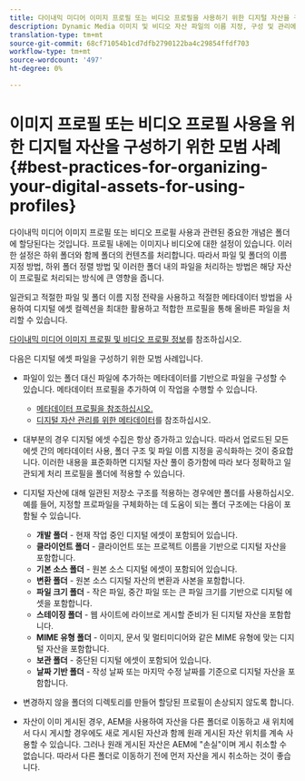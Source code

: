 ```yaml
---
title: 다이내믹 미디어 이미지 프로필 또는 비디오 프로필을 사용하기 위한 디지털 자산을 구성하기 위한 모범 사례
description: Dynamic Media 이미지 및 비디오 자산 파일의 이름 지정, 구성 및 관리에 대한 팁 및 모범 사례
translation-type: tm+mt
source-git-commit: 68cf71054b1cd7dfb2790122ba4c29854ffdf703
workflow-type: tm+mt
source-wordcount: '497'
ht-degree: 0%

---
```



# 이미지 프로필 또는 비디오 프로필 사용을 위한 디지털 자산을 구성하기 위한 모범 사례{#best-practices-for-organizing-your-digital-assets-for-using-profiles}

다이내믹 미디어 이미지 프로필 또는 비디오 프로필 사용과 관련된 중요한 개념은 폴더에 할당된다는 것입니다. 프로필 내에는 이미지나 비디오에 대한 설정이 있습니다. 이러한 설정은 하위 폴더와 함께 폴더의 컨텐츠를 처리합니다. 따라서 파일 및 폴더의 이름 지정 방법, 하위 폴더 정렬 방법 및 이러한 폴더 내의 파일을 처리하는 방법은 해당 자산이 프로필로 처리되는 방식에 큰 영향을 줍니다.

일관되고 적절한 파일 및 폴더 이름 지정 전략을 사용하고 적절한 메타데이터 방법을 사용하여 디지털 에셋 컬렉션을 최대한 활용하고 적합한 프로필을 통해 올바른 파일을 처리할 수 있습니다.

[다이내믹 미디어 이미지 프로필 및 비디오 프로필 정보](about-image-video-profiles.md)를 참조하십시오.

다음은 디지털 에셋 파일을 구성하기 위한 모범 사례입니다.

* 파일이 있는 폴더 대신 파일에 추가하는 메타데이터를 기반으로 파일을 구성할 수 있습니다. 메타데이터 프로필을 추가하여 이 작업을 수행할 수 있습니다.

   * [메타데이터 프로필을 참조하십시오.](/help/assets/metadata-profiles.md)
   * [디지털 자산 관리를 위한 메타데이터](/help/assets/manage-metadata.md)를 참조하십시오.

* 대부분의 경우 디지털 에셋 수집은 항상 증가하고 있습니다. 따라서 업로드된 모든 에셋 간의 메타데이터 사용, 폴더 구조 및 파일 이름 지정을 공식화하는 것이 중요합니다. 이러한 내용을 표준화하면 디지털 자산 풀이 증가함에 따라 보다 정확하고 일관되게 처리 프로필을 폴더에 적용할 수 있습니다.
* 디지털 자산에 대해 일관된 저장소 구조를 적용하는 경우에만 폴더를 사용하십시오. 예를 들어, 지정할 프로파일을 구체화하는 데 도움이 되는 폴더 구조에는 다음이 포함될 수 있습니다.

   * **개발 폴더**  - 현재 작업 중인 디지털 에셋이 포함되어 있습니다.
   * **클라이언트 폴더**  - 클라이언트 또는 프로젝트 이름을 기반으로 디지털 자산을 포함합니다.
   * **기본 소스 폴더**  - 원본 소스 디지털 에셋이 포함되어 있습니다.
   * **변환 폴더**  - 원본 소스 디지털 자산의 변환과 사본을 포함합니다.
   * **파일 크기 폴더**  - 작은 파일, 중간 파일 또는 큰 파일 크기를 기반으로 디지털 에셋을 포함합니다.
   * **스테이징 폴더**  - 웹 사이트에 라이브로 게시할 준비가 된 디지털 자산을 포함합니다.
   * **MIME 유형 폴더**  - 이미지, 문서 및 멀티미디어와 같은 MIME 유형에 맞는 디지털 자산을 포함합니다.
   * **보관 폴더**  - 중단된 디지털 에셋이 포함되어 있습니다.
   * **날짜 기반 폴더**  - 작성 날짜 또는 마지막 수정 날짜를 기준으로 디지털 자산을 포함합니다.

* 변경하지 않을 폴더의 디렉토리를 만들어 할당된 프로필이 손상되지 않도록 합니다.
* 자산이 이미 게시된 경우, AEM을 사용하여 자산을 다른 폴더로 이동하고 새 위치에서 다시 게시할 경우에도 새로 게시된 자산과 함께 원래 게시된 자산 위치를 계속 사용할 수 있습니다. 그러나 원래 게시된 자산은 AEM에 &quot;손실&quot;이며 게시 취소할 수 없습니다. 따라서 다른 폴더로 이동하기 전에 먼저 자산을 게시 취소하는 것이 좋습니다.

